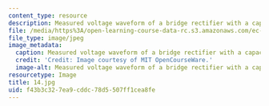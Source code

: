 ```yaml
---
content_type: resource
description: Measured voltage waveform of a bridge rectifier with a capacitor.
file: /media/https%3A/open-learning-course-data-rc.s3.amazonaws.com/ec-s06-practical-electronics-fall-2004/f43b3c327ea9cddc78d5507ff1cea8fe_14.jpg
file_type: image/jpeg
image_metadata:
  caption: Measured voltage waveform of a bridge rectifier with a capacitor.
  credit: 'Credit: Image courtesy of MIT OpenCourseWare.'
  image-alt: Measured voltage waveform of a bridge rectifier with a capacitor.
resourcetype: Image
title: 14.jpg
uid: f43b3c32-7ea9-cddc-78d5-507ff1cea8fe
---
```

